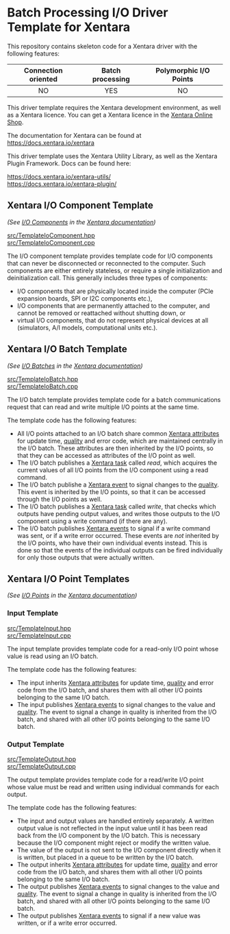 # Batch Processing I/O Driver Template for Xentara

This repository contains skeleton code for a Xentara driver with the following features:

Connection oriented | Batch processing | Polymorphic I/O Points
:-----------------: | :--------------: | :--------------------:
NO                  | YES              | NO

This driver template requires the Xentara development environment, as well as a Xentara licence. You can get a Xentara
licence in the [Xentara Online Shop](https://www.xentara.io/product/xentara-for-industrial-automation/).

The documentation for Xentara can be found at https://docs.xentara.io/xentara

This driver template uses the Xentara Utility Library, as well as the Xentara Plugin Framework. Docs can be found here:

https://docs.xentara.io/xentara-utils/  
https://docs.xentara.io/xentara-plugin/

## Xentara I/O Component Template

*(See [I/O Components](https://docs.xentara.io/xentara/xentara_io_components.html) in the [Xentara documentation](https://docs.xentara.io/xentara/))*

[src/TemplateIoComponent.hpp](src/TemplateIoComponent.hpp)  
[src/TemplateIoComponent.cpp](src/TemplateIoComponent.cpp)

The I/O component template provides template code for I/O components that can never be disconnected or reconnected to the computer.
Such components are either entirely stateless, or require a single initialization and deinitialization call. This generally includes
three types of components:

- I/O components that are physically located inside the computer (PCIe expansion boards, SPI or I2C components etc.),
- I/O components that are permanently attached to the computer, and cannot be removed or reattached without shutting down, or
- virtual I/O components, that do not represent physical devices at all (simulators, A/I models, computational units etc.).

## Xentara I/O Batch Template

*(See [I/O Batches](https://docs.xentara.io/xentara/xentara_io_batches.html) in the [Xentara documentation](https://docs.xentara.io/xentara/))*

[src/TemplateIoBatch.hpp](src/TemplateIoBatch.hpp)  
[src/TemplateIoBatch.cpp](src/TemplateIoBatch.cpp)

The I/O batch template provides template code for a batch communications request that can read and write multiple I/O points at the same time.

The template code has the following features:

- All I/O points attached to an I/O batch share common [Xentara attributes](https://docs.xentara.io/xentara/xentara_element_members.html#xentara_attributes)
  for update time, [quality](https://docs.xentara.io/xentara/xentara_io_points.html#xentara_io_points_quality) and error code, which are maintained
  centrally in the I/O batch. These attributes are then inherited by the I/O points, so that they can be accessed as attributes of the I/O point as well.
- The I/O batch publishes a [Xentara task](https://docs.xentara.io/xentara/xentara_element_members.html#xentara_tasks) called *read*,
  which acquires the current values of all I/O points from the I/O component using a read command.
- The I/O batch publishe a [Xentara event](https://docs.xentara.io/xentara/xentara_element_members.html#xentara_events) to signal changes
  to the [quality](https://docs.xentara.io/xentara/xentara_io_points.html#xentara_io_points_quality). This event
  is inherited by the I/O points, so that it can be accessed through the I/O points as well.
- The I/O batch publishes a [Xentara task](https://docs.xentara.io/xentara/xentara_element_members.html#xentara_tasks) called *write*,
  that checks which outputs have pending output values, and writes those outputs to the I/O component using a write command (if there are any).
- The I/O batch publishes [Xentara events](https://docs.xentara.io/xentara/xentara_element_members.html#xentara_events) to signal if
  a write command was sent, or if a write error occurred. These events are *not* inherited by the I/O points, who have their own individual events instead.
  This is done so that the events of the individual outputs can be fired individually for only those outputs that were actually written.

## Xentara I/O Point Templates

*(See [I/O Points](https://docs.xentara.io/xentara/xentara_io_points.html) in the [Xentara documentation](https://docs.xentara.io/xentara/))*

### Input Template

[src/TemplateInput.hpp](src/TemplateInput.hpp)  
[src/TemplateInput.cpp](src/TemplateInput.cpp)  

The input template provides template code for a read-only I/O point whose value is read using an I/O batch.

The template code has the following features:

- The input inherits [Xentara attributes](https://docs.xentara.io/xentara/xentara_element_members.html#xentara_attributes)
  for update time, [quality](https://docs.xentara.io/xentara/xentara_io_points.html#xentara_io_points_quality) and error code from the
  I/O batch, and shares them with all other I/O points belonging to the same I/O batch.
- The input publishes [Xentara events](https://docs.xentara.io/xentara/xentara_element_members.html#xentara_events) to signal changes
  to the value and [quality](https://docs.xentara.io/xentara/xentara_io_points.html#xentara_io_points_quality). The event to signal
  a change in quality is inherited from the I/O batch, and shared with all other I/O points belonging to the same I/O batch.

### Output Template

[src/TemplateOutput.hpp](src/TemplateOutput.hpp)  
[src/TemplateOutput.cpp](src/TemplateOutput.cpp)

The output template provides template code for a read/write I/O point whose value must be read and written using individual commands for each output.

The template code has the following features:

- The input and output values are handled entirely separately. A written output value is not reflected in the input value until
  it has been read back from the I/O component by the I/O batch. This is necessary because the I/O component might reject or
  modify the written value.
- The value of the output is not sent to the I/O component directly when it is written, but placed in a queue to be written by the I/O batch.
- The output inherits [Xentara attributes](https://docs.xentara.io/xentara/xentara_element_members.html#xentara_attributes)
  for update time, [quality](https://docs.xentara.io/xentara/xentara_io_points.html#xentara_io_points_quality) and error code from the
  I/O batch, and shares them with all other I/O points belonging to the same I/O batch.
- The output publishes [Xentara events](https://docs.xentara.io/xentara/xentara_element_members.html#xentara_events) to signal changes
  to the value and [quality](https://docs.xentara.io/xentara/xentara_io_points.html#xentara_io_points_quality). The event to signal
  a change in quality is inherited from the I/O batch, and shared with all other I/O points belonging to the same I/O batch.
- The output publishes [Xentara events](https://docs.xentara.io/xentara/xentara_element_members.html#xentara_events) to signal if
  a new value was written, or if a write error occurred.
